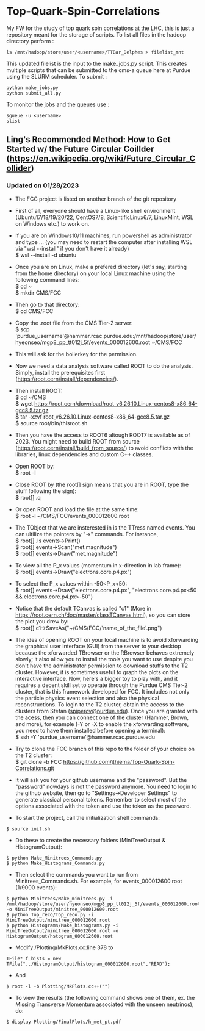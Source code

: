 # Top-Quark-Spin-Correlations

My FW for the study of top quark spin correlations at the LHC, this is just a repository meant for the storage of scripts.
To list all files in the hadoop directory perform :
```
ls /mnt/hadoop/store/user/<username>/TTBar_Delphes > filelist_mnt
```
This updated filelist is the input to the make_jobs.py script.
This creates multiple scripts that can be submitted to the cms-a queue here at Purdue using the SLURM scheduler.
To submit :
```
python make_jobs.py
python submit_all.py
```
To monitor the jobs and the queues use :
```
squeue -u <username>
slist
```

## Ling's Recommended Method: How to Get Started w/ the Future Circular Coillder (https://en.wikipedia.org/wiki/Future_Circular_Collider)  
### Updated on 01/28/2023
- The FCC project is listed on another branch of the git repository

- First of all, everyone should have a Linux-like shell environment (Ubuntu17/18/19/20/22, CentOS7/8, ScientificLinux6/7, LinuxMint, WSL on Windows etc.) to work on.
- If you are on Windows10/11 machines, run powershell as administrator and type ... (you may need to restart the computer after installing WSL via "wsl --install" if you don't have it already) <br>
$ wsl --install -d ubuntu
- Once you are on Linux, make a prefered directory (let's say, starting from the home directory) on your local Linux machine using the following command lines: <br>
$ cd ~ <br>
$ mkdir CMS/FCC
- Then go to that directory: <br>
$ cd CMS/FCC
- Copy the .root file from the CMS Tier-2 server: <br>
$ scp 'purdue_username'@hammer.rcac.purdue.edu:/mnt/hadoop/store/user/hyeonseo/mgp8_pp_tt012j_5f/events_000012600.root ~/CMS/FCC
- This will ask for the boilerkey for the permission. 
- Now we need a data analysis software called ROOT to do the analysis. Simply, install the prerequisites first (https://root.cern/install/dependencies/). 
- Then install ROOT: <br>
$ cd ~/CMS <br>
$ wget https://root.cern/download/root_v6.26.10.Linux-centos8-x86_64-gcc8.5.tar.gz <br>
$ tar -xzvf root_v6.26.10.Linux-centos8-x86_64-gcc8.5.tar.gz <br>
$ source root/bin/thisroot.sh
- Then you have the access to ROOT6 altough ROOT7 is available as of 2023. You might need to build ROOT from source (https://root.cern/install/build_from_source/) to avoid conflicts with the libraries, linux dependencies and custom C++ classes. 
- Open ROOT by: <br>
$ root -l
- Close ROOT by (the root[] sign means that you are in ROOT, type the stuff following the sign): <br>
$ root[] .q
- Or open ROOT and load the file at the same time: <br>
$ root -l ~/CMS/FCC/events_000012600.root
- The TObject that we are insterested in is the TTress named events. You can ultilize the pointers by "->" commands. For instance, <br>
$ root[] .ls events->Print() <br>
$ root[] events->Scan("met.magnitude") <br>
$ root[] events->Draw("met.magnitude")
- To view all the P_x values (momentum in x-direction in lab frame): <br>
$ root[] events->Draw("electrons.core.p4.px") 
- To select the P_x values within -50<P_x<50: <br>
$ root[] events->Draw("electrons.core.p4.px", "electrons.core.p4.px<50 && electrons.core.p4.px>-50")
- Notice that the default TCanvas is called "c1" (More in https://root.cern.ch/doc/master/classTCanvas.html), so you can store the plot you drew by: <br>
$ root[] c1->SaveAs("~/CMS/FCC/'name_of_the_file'.png")
- The idea of opening ROOT on your local machine is to avoid xforwarding the graphical user interface (GUI) from the server to your desktop because the xforwarded TBrowser or the RBrowser behaves extremely slowly; it also allow you to install the tools you want to use despite you don't have the administrator permission to download stuffs to the T2 cluster. However, it is sometimes useful to graph the plots on the interactive interface. Now, here's a bigger toy to play with, and it requires a decent skill set to operate through the Purdue CMS Tier-2 cluster, that is this framework developed for FCC. It includes not only the particle physics event selection and also the physical reconstructions. To login to the T2 cluster, obtain the access to the clusters from Stefan (spiperov@purdue.edu). Once you are granted with the acess, then you can connect one of the cluster (Hammer, Brown, and more), for example (-Y or -X to enable the xforwarding software, you need to have them installed before opening a terminal): <br>
$ ssh -Y 'purdue_username'@hammer.rcac.purdue.edu
- Try to clone the FCC branch of this repo to the folder of your choice on the T2 cluster: <br>
$ git clone -b FCC https://github.com/jthiema/Top-Quark-Spin-Correlations.git
- It will ask you for your github username and the "password". But the "password" nowdays is not the password anymore. You need to login to the github website, then go to "Settings→Developer Settings" to generate classical personal tokens. Remember to select most of the options associated with the token and use the token as the password. 
- To start the project, call the initialization shell commands: <br>
```
$ source init.sh
```
- Do these to create the necessary folders (MiniTreeOutput & HistogramOutput):
```
$ python Make_Minitrees_Commands.py
$ python Make_Histograms_Commands.py
```
- Then select the commands you want to run from Minitrees_Commands.sh. For example, for events_000012600.root (1/9000 events): <br>
```
$ python Minitrees/Make_minitrees.py -i /mnt/hadoop/store/user/hyeonseo/mgp8_pp_tt012j_5f/events_000012600.root -o MiniTreeOutput/minitree_000012600.root 
$ python Top_reco/Top_reco.py -i MiniTreeOutput/minitree_000012600.root
$ python Histograms/Make_histograms.py -i MiniTreeOutput/minitree_000012600.root -o HistogramOutput/hstogram_000012600.root
```
- Modify /Plotting/MkPlots.cc:line 378 to <br>
```
TFile* f_hists = new TFile("../HistogramOutput/histogram_000012600.root","READ"); 
```
- And <br>
```
$ root -l -b Plotting/MkPlots.cc++("")
```
- To view the results (the following command shows one of them, ex. the Missing Transverse Momentum associated with the unseen neutrinos), do: <br>
```
$ display Plotting/FinalPlots/h_met_pt.pdf
```
